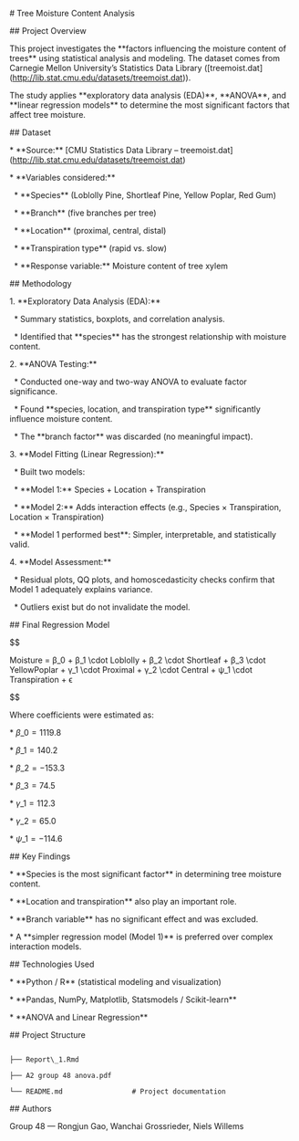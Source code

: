 \# Tree Moisture Content Analysis



\## Project Overview



This project investigates the \*\*factors influencing the moisture content of trees\*\* using statistical analysis and modeling. The dataset comes from Carnegie Mellon University’s Statistics Data Library (\[treemoist.dat](http://lib.stat.cmu.edu/datasets/treemoist.dat)).



The study applies \*\*exploratory data analysis (EDA)\*\*, \*\*ANOVA\*\*, and \*\*linear regression models\*\* to determine the most significant factors that affect tree moisture.



\## Dataset



\* \*\*Source:\*\* \[CMU Statistics Data Library – treemoist.dat](http://lib.stat.cmu.edu/datasets/treemoist.dat)

\* \*\*Variables considered:\*\*



&nbsp; \* \*\*Species\*\* (Loblolly Pine, Shortleaf Pine, Yellow Poplar, Red Gum)

&nbsp; \* \*\*Branch\*\* (five branches per tree)

&nbsp; \* \*\*Location\*\* (proximal, central, distal)

&nbsp; \* \*\*Transpiration type\*\* (rapid vs. slow)

&nbsp; \* \*\*Response variable:\*\* Moisture content of tree xylem



\## Methodology



1\. \*\*Exploratory Data Analysis (EDA):\*\*



&nbsp;  \* Summary statistics, boxplots, and correlation analysis.

&nbsp;  \* Identified that \*\*species\*\* has the strongest relationship with moisture content.



2\. \*\*ANOVA Testing:\*\*



&nbsp;  \* Conducted one-way and two-way ANOVA to evaluate factor significance.

&nbsp;  \* Found \*\*species, location, and transpiration type\*\* significantly influence moisture content.

&nbsp;  \* The \*\*branch factor\*\* was discarded (no meaningful impact).



3\. \*\*Model Fitting (Linear Regression):\*\*



&nbsp;  \* Built two models:



&nbsp;    \* \*\*Model 1:\*\* Species + Location + Transpiration

&nbsp;    \* \*\*Model 2:\*\* Adds interaction effects (e.g., Species × Transpiration, Location × Transpiration)

&nbsp;  \* \*\*Model 1 performed best\*\*: Simpler, interpretable, and statistically valid.



4\. \*\*Model Assessment:\*\*



&nbsp;  \* Residual plots, QQ plots, and homoscedasticity checks confirm that Model 1 adequately explains variance.

&nbsp;  \* Outliers exist but do not invalidate the model.



\## Final Regression Model



$$

Moisture = β\_0 + β\_1 \\cdot Loblolly + β\_2 \\cdot Shortleaf + β\_3 \\cdot YellowPoplar + γ\_1 \\cdot Proximal + γ\_2 \\cdot Central + ψ\_1 \\cdot Transpiration + ϵ

$$



Where coefficients were estimated as:



\* $β\_0 = 1119.8$

\* $β\_1 = 140.2$

\* $β\_2 = -153.3$

\* $β\_3 = 74.5$

\* $γ\_1 = 112.3$

\* $γ\_2 = 65.0$

\* $ψ\_1 = -114.6$



\## Key Findings



\* \*\*Species is the most significant factor\*\* in determining tree moisture content.

\* \*\*Location and transpiration\*\* also play an important role.

\* \*\*Branch variable\*\* has no significant effect and was excluded.

\* A \*\*simpler regression model (Model 1)\*\* is preferred over complex interaction models.



\## Technologies Used



\* \*\*Python / R\*\* (statistical modeling and visualization)

\* \*\*Pandas, NumPy, Matplotlib, Statsmodels / Scikit-learn\*\*

\* \*\*ANOVA and Linear Regression\*\*



\## Project Structure



```

├── Report\_1.Rmd

├── A2 group 48 anova.pdf

└── README.md                 # Project documentation

```



\## Authors



Group 48 — Rongjun Gao, Wanchai Grossrieder, Niels Willems





